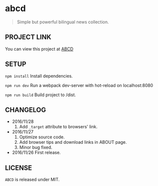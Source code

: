 # abcd

> Simple but powerful bilingual news collection.

## PROJECT LINK
You can view this project at [ABCD](https://rolandreed.cn/abcd)

## SETUP
```npm install``` Install dependencies.

```npm run dev``` Run a webpack dev-server with hot-reload on localhost:8080

```npm run build``` Build project to /dist.

## CHANGELOG
- 2016/11/28
	1. Add ```_target``` attribute to browsers' link.
- 2016/11/27
	1. Optimize source code.
	2. Add browser tips and download links in ABOUT page.
	3. Minor bug fixed.
- 2016/11/26
	First release.

## LICENSE
```ABCD``` is released under MIT.